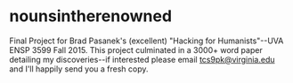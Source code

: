 # nounsintherenowned
Final Project for Brad Pasanek's (excellent) "Hacking for Humanists"--UVA ENSP 3599 Fall 2015.
This project culminated in a 3000+ word paper detailing my discoveries--if interested please email tcs9pk@virginia.edu and I'll happily send you a fresh copy. 
